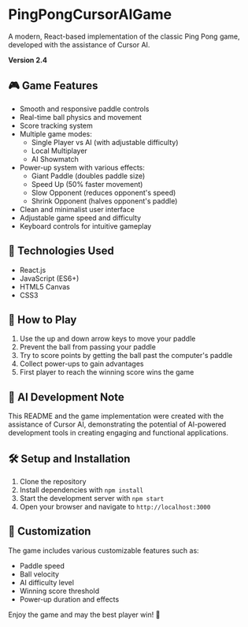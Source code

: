 # PingPongCursorAIGame

A modern, React-based implementation of the classic Ping Pong game, developed with the assistance of Cursor AI.

**Version 2.4**

## 🎮 Game Features

- Smooth and responsive paddle controls
- Real-time ball physics and movement
- Score tracking system
- Multiple game modes:
  - Single Player vs AI (with adjustable difficulty)
  - Local Multiplayer
  - AI Showmatch
- Power-up system with various effects:
  - Giant Paddle (doubles paddle size)
  - Speed Up (50% faster movement)
  - Slow Opponent (reduces opponent's speed)
  - Shrink Opponent (halves opponent's paddle)
- Clean and minimalist user interface
- Adjustable game speed and difficulty
- Keyboard controls for intuitive gameplay

## 🚀 Technologies Used

- React.js
- JavaScript (ES6+)
- HTML5 Canvas
- CSS3

## 🎯 How to Play

1. Use the up and down arrow keys to move your paddle
2. Prevent the ball from passing your paddle
3. Try to score points by getting the ball past the computer's paddle
4. Collect power-ups to gain advantages
5. First player to reach the winning score wins the game

## 🤖 AI Development Note

This README and the game implementation were created with the assistance of Cursor AI, demonstrating the potential of AI-powered development tools in creating engaging and functional applications.

## 🛠️ Setup and Installation

1. Clone the repository
2. Install dependencies with `npm install`
3. Start the development server with `npm start`
4. Open your browser and navigate to `http://localhost:3000`

## 🎨 Customization

The game includes various customizable features such as:

- Paddle speed
- Ball velocity
- AI difficulty level
- Winning score threshold
- Power-up duration and effects

Enjoy the game and may the best player win! 🏓
